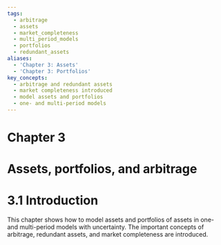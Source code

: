 ```yaml
---
tags:
  - arbitrage
  - assets
  - market_completeness
  - multi_period_models
  - portfolios
  - redundant_assets
aliases:
  - 'Chapter 3: Assets'
  - 'Chapter 3: Portfolios'
key_concepts:
  - arbitrage and redundant assets
  - market completeness introduced
  - model assets and portfolios
  - one- and multi-period models
---
```


# Chapter 3  

# Assets, portfolios, and arbitrage  

# 3.1 Introduction  

This chapter shows how to model assets and portfolios of assets in one- and multi-period models with uncertainty. The important concepts of arbitrage, redundant assets, and market completeness are introduced.  
